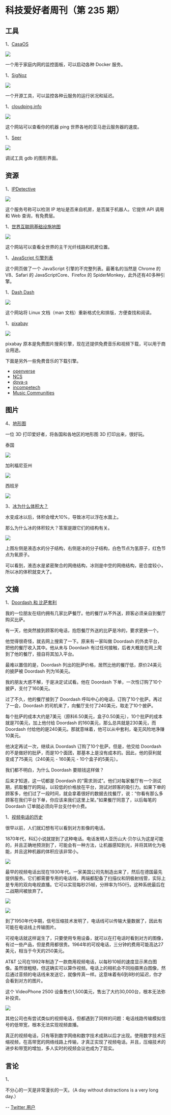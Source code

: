# 科技爱好者周刊（第 235 期）

## 工具

1、[CasaOS](https://casaos.io/)

![](https://cdn.beekka.com/blogimg/asset/202210/bg2022100202.webp)

一个用于家庭内网的监控面板，可以启动各种 Docker 服务。

1、[SigNoz](https://signoz.io/)

![](https://cdn.beekka.com/blogimg/asset/202210/bg2022100203.webp)

一个开源工具，可以监控各种云服务的运行状况和延迟。

1、[cloudping.info](https://www.cloudping.info/)

![](https://cdn.beekka.com/blogimg/asset/202210/bg2022100204.webp)

这个网站可以查看你的机器 ping 世界各地的亚马逊云服务器的速度。

1、[Seer](https://github.com/epasveer/seer)

![](https://cdn.beekka.com/blogimg/asset/202210/bg2022100205.webp)

调试工具 gdb 的图形界面。

## 资源

1、[IPDetective](https://ipdetective.io/)

![](https://cdn.beekka.com/blogimg/asset/202209/bg2022091402.webp)

这个服务号称可以检测 IP 地址是否来自机房，是否属于机器人。它提供 API 调用和 Web 查询，有免费层。

1、[世界互联网基础设施地图](https://www.infrapedia.com/app)

![](https://cdn.beekka.com/blogimg/asset/202209/bg2022091501.webp)

这个网站可以查看全世界的主干光纤线路和机房位置。

1、[JavaScript 引擎列表](https://notes.eatonphil.com/javascript-implementations.html)

这个网页做了一个 JavaScript 引擎的不完整列表。最著名的当然是 Chrome 的 V8、Safari 的 JavaScriptCore、Firefox 的 SpiderMonkey，此外还有40多种引擎。

1、[Dash Dash](https://dashdash.io/)

![](https://cdn.beekka.com/blogimg/asset/202205/bg2022050802.webp)

这个网站将 Linux 文档（man 文档）重新格式化和排版，方便查找和阅读。

1、[pixabay](https://pixabay.com/music/)

![](https://cdn.beekka.com/blogimg/asset/202205/bg2022050902.webp)

pixabay 原本是免费图片搜索引擎，现在还提供免费音乐和视频下载，可以用于商业用途。

下面是另外一些免费音乐的下载引擎。

- [openverse](https://wordpress.org/openverse/)
- [NCS](https://ncs.io/)
- [dova-s](https://dova-s.jp/EN/)
- [incompetech](https://incompetech.com/music/royalty-free/music.html)
- [Music Communities](https://creativecommons.org/about/program-areas/arts-culture/arts-culture-resources/music-communities/)

## 图片

4、[地形图](https://twitter.com/Locati0ns)

一位 3D 打印爱好者，将各国和各地区的地形图 3D 打印出来，很好玩。

泰国

![](https://cdn.beekka.com/blogimg/asset/202203/bg2022030907.webp)

加利福尼亚州

![](https://cdn.beekka.com/blogimg/asset/202203/bg2022030908.webp)

西班牙

![](https://cdn.beekka.com/blogimg/asset/202203/bg2022030909.webp)

3、[冰为什么体积大？](https://nautil.us/five-things-we-still-dont-know-about-water-3383/)

水变成冰以后，体积会增大10%，导致冰可以浮在水面上。

那么为什么冰的体积较大？答案是跟它们的结构有关。

![](https://cdn.beekka.com/blogimg/asset/202203/bg2022031408.webp)

上图左侧是液态水的分子结构，右侧是冰的分子结构，白色节点为氢原子，红色节点为氧原子。

可以看到，液态水是紧密聚合的网络结构，冰则是中空的网络结构，密合度较小，所以冰的体积就变大了。

## 文摘

1、[Doordash 和 比萨套利](https://www.readmargins.com/p/doordash-and-pizza-arbitrage)

我的一位朋友在纽约拥有几家比萨餐厅。他的餐厅从不外送，顾客必须亲自到餐厅购买比萨。

有一天，他突然接到顾客的电话，抱怨餐厅外送的比萨是冷的，要求更换一个。

他觉得很奇怪，就去网上搜索了一下。原来有一家叫做 Doordash 的外卖平台，把他的餐厅收入其中。他从未与 Doordash 有过任何接触，后者大概是在网上爬到了他的餐厅，擅自将其加入平台。

最难以置信的是，Doordash 列出的批萨价格，居然比他的餐厅低，原价24美元的披萨被 Doordash 列为16美元。

我的朋友大惑不解，于是决定试试看。他在 Doordash 下单，一次性订购了10个披萨，支付了160美元。

过了不久，他的餐厅接到了 Doordash 呼叫中心的电话，订购了10个批萨。再过了一会，Doordash 的司机来了，向餐厅支付了240美元，取走了10个披萨。

每个批萨的成本大约是7美元（原料6.50美元，盒子0.50美元），10个批萨的成本就是70美元，加上他付给 Doordash 的160美元，那么总共就是230美元，而 Doordash 付给他的是240美元。那就意味着，他可以从中套利，毫无风险地净赚10美元。

他决定再试一次，继续从 Doordash 订购了10个批萨。但是，他交给 Doordash 的不是做好的批萨，而是10个面团，那基本上是没有成本的。因此，他的获利就变成了75美元（240美元 - 160美元 - 10个盒子的5美元）。

我们都不明白，为什么 Doordash 要赔钱这样做？

后来才知道，这一切都是 Doordash 的“需求测试”。他们对每家餐厅有一个测试期，抓取餐厅的网站，以较低的价格放在平台，测试对顾客的吸引力。如果下单的顾客多，他们过了一段时间，就会拿着很好的数据去找餐厅，说：“你看有那么多顾客在我们平台下单，你应该来我们这里上架。”如果餐厅同意了，以后每笔的 Doordash 订单就必须向平台支付中介费。

1、[视频电话的历史](https://hackaday.com/2022/07/11/where-are-our-video-phones/)

很早以前，人们就幻想有可以看到对方影像的电话。

1870年代，科幻小说就提到了这种电话。电话发明人亚历山大·贝尔认为这是可能的，并且正确地预测到了，可能会有一种方法，让机器感知到光，并将其转化为电能，并且这种机器的体积应该非常小。

![](https://cdn.beekka.com/blogimg/asset/202207/bg2022071406.jpg)

最早的视频电话出现在1930年代。一家美国公司先制造出来了，然后在德国最先提供服务。它们都需要专用的电话线，两端都配备了扫描仪和阴极射线管，实际上是专用的双向电视直播。它可以实现每秒25帧，分辨率为150行。这种系统最后在二战期间被放弃了。

![](https://cdn.beekka.com/blogimg/asset/202207/bg2022071408.webp)

![](https://cdn.beekka.com/blogimg/asset/202207/bg2022071409.webp)

到了1950年代中期，信号压缩技术发明了，电话线可以传输大量数据了，因此有可能在电话线上传输图片。

可视电话就这样诞生了，只要使用专用设备，就可以在打电话时看到对方的图像，有过一些产品，但是费用都很贵。1964年的可视电话，三分钟的费用可能高达27美元，相当于今天的250美元。

AT&T 公司在1992年制造了一款商用视频电话，以每秒10帧的速度显示黑白图像。虽然很粗糙，但这确实可以算作视频。电话上的相机会不同拍摄黑白图像，然后通过音频的电话线来发送它，就像传真一样。这意味着有6到8秒的延迟，你才会看到对方的图片。

这个 VideoPhone 2500 设备售价1,500美元，售出了大约30,000台，根本无法弥补投资。 

![](https://cdn.beekka.com/blogimg/asset/202207/bg2022071410.webp)

其他公司也有尝试类似的视频电话，但都遇到了同样的问题：电话线路传输模拟信号的低带宽，根本无法实现视频直播。

真正的视频电话，只有等到数字网络和数字技术成熟以后才出现。使用数字技术压缩视频，在高带宽的网络线路上传输，才真正实现了视频电话。并且，压缩技术的进步和带宽的增加，多人实时的视频会议也成为了现实。

## 言论

1、

不分心的一天是非常漫长的一天。（A day without distractions is a very long day.）

-- [Twitter 用户](https://twitter.com/ash_lmb/status/1575108089711165441)